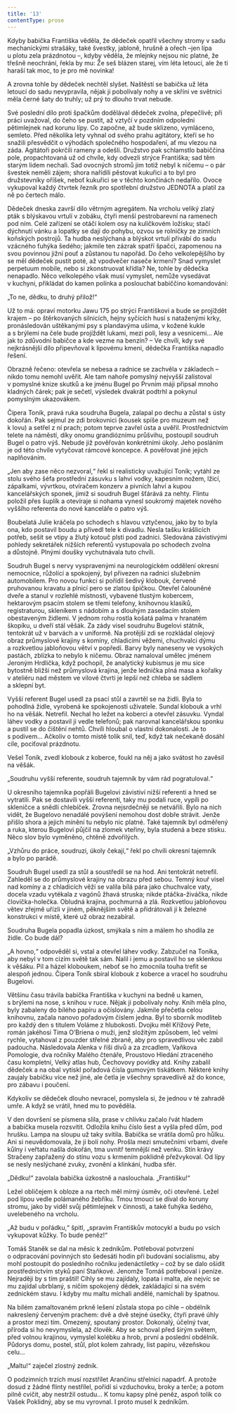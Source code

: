 ```yaml
---
title: '13'
contentType: prose
---
```


<section>

Kdyby babička Františka věděla, že dědeček opatřil všechny stromy v sadu mechanickými strašáky, také švestky, jabloně, hrušně a ořech –jen lípa u plotu zela prázdnotou –, kdyby věděla, že mlejnky nejsou nic platné, že třešně neochrání, řekla by mu: Že seš blázen starej, vím léta letoucí, ale že ti haraší tak moc, to je pro mě novinka!

A zrovna tohle by dědeček nechtěl slyšet. Naštěstí se babička už léta letoucí do sadu nevypravila, nějak ji pobolívaly nohy a ve skříni ve světnici měla černé šaty do truhly; už prý to dlouho trvat nebude.

Své poslední dílo proti špačkům dodělával dědeček zvolna, přepečlivě; při práci uvažoval, do čeho se pustit, až vztyčí v pozdním odpoledni pětimlejnek nad korunu lípy. Co započne, až bude sklizeno, vymláceno, semleto. Před několika lety vyhnal od svého prahu agitátory, kteří se ho snažili přesvědčit o výhodách společného hospodaření, ať mu vlezou na záda. Agitátoři pokrčili rameny a odešli. Družstvo pak schlamstlo babiččina pole, propachtovaná už od chvíle, kdy odvezli strýce Františka; sad těm starým lidem nechali. Sad ovocných stromů jim totiž nebyl k ničemu – o pár švestek neměli zájem; shora nařídili pěstovat kukuřici a to byl pro družstevníky oříšek, neboť kukuřici se v těchto končinách nedařilo. Ovoce vykupoval každý čtvrtek řezník pro spotřební družstvo JEDNOTA a platil za ně po čertech málo.

Dědeček dneska završí dílo větrným agregátem. Na vrcholu veliký zlatý pták s blýskavou vrtulí v zobáku, čtyři menší pestrobarevní na ramenech pod ním. Celé zařízení se otáčí kolem osy na kuličkovém ložisku; stačí dýchnutí vánku a lopatky se dají do pohybu, ozvou se rolničky ze zimních koňských postrojů. Ta hudba neslýchaná a blýskot vrtulí přivábí do sadu vzácného ťuhýka šedého; jakmile ten zázrak spatří špačci, zapomenou na svou povinnou jižní pouť a zůstanou tu napořád. Do čeho velkolepějšího by se měl dědeček pustit poté, až vpodvečer naseče krmení? Snad vymyslet perpetuum mobile, nebo si zkonstruovat křídla? Ne, tohle by dědečka nenapadlo. Něco velkolepého však musí vymyslet, nemůže vysedávat v kuchyni, přikládat do kamen polínka a poslouchat babiččino komandování:

„To ne, dědku, to druhý přilož!“

Už to má: opraví motorku Jawu 175 po strýci Františkovi a bude se projíždět krajem – po štěrkovaných silnicích, hejny syčících husí s nataženými krky, pronásledován uštěkanými psy s plandavýma ušima, v kožené kukle a s brýlemi na čele bude projíždět lukami, mezi poli, lesy a vesnicemi… Ale jak to zdůvodní babičce a kde vezme na benzín? – Ve chvíli, kdy své nejkrásnější dílo připevňoval k lipovému kmeni, dědečka Františka napadlo řešení.

</section>

<section>

Obrazně řečeno: otevřela se nebesa a radnice se zachvěla v základech – nikdo tomu nemohl uvěřit. Ale tam nahoře pomyslný nejvyšší zalistoval v pomyslné knize skutků a ke jménu Bugel po Prvním máji připsal mnoho kladných čárek; pak je sečetl, výsledek dvakrát podtrhl a pokynul pomyslným ukazovákem.

Čipera Toník, pravá ruka soudruha Bugela, zalapal po dechu a zůstal s ústy dokořán. Pak sejmul ze zdi brokovnici (kousek spíše pro muzeum než k lovu) a setřel z ní prach; potom teprve zavřel ústa a uvěřil. Prostřednictvím telete na náměstí, díky onomu grandióznímu průšvihu, postoupil soudruh Bugel o patro výš. Nebude již pověřován konkrétními úkoly. Jeho posláním je od této chvíle vytyčovat rámcové koncepce. A pověřovat jiné jejich naplňováním.

„Jen aby zase něco nezvoral,“ řekl si realisticky uvažující Toník; vytáhl ze stolu svého šéfa prostřední zásuvku s lahví vodky, kapesním nožem, lžicí, zápalkami, vývrtkou, otvíračem konzerv a pivních lahví a kupou kancelářských sponek, jimiž si soudruh Bugel šťárává za nehty. Flintu položil přes šuplík a otevíraje si nohama vynesl soukromý majetek nového vyššího referenta do nové kanceláře o patro výš.

Boubelatá Julie kráčela po schodech s hlavou vztyčenou, jako by to byla ona, kdo postavil boudu a přivedl tele k divadlu. Nesla tašku krášlicích potřeb, sešit se vtipy a žlutý kotouč plsti pod zadnici. Sledována závistivými pohledy sekretářek nižších referentů vystupovala po schodech zvolna a důstojně. Plnými doušky vychutnávala tuto chvíli.

Soudruh Bugel s nervy vyspravenými na neurologickém oddělení okresní nemocnice, růžolící a spokojený, byl přivezen na radnici služebním automobilem. Pro novou funkci si pořídil šedivý klobouk, červeně pruhovanou kravatu a plnicí pero se zlatou špičkou. Otevřel čalouněné dveře a stanul v rozlehlé místnosti, vybavené tlustým kobercem, hektarovým psacím stolem se třemi telefony, knihovnou klasiků, registraturou, skleníkem s nádobím a s dlouhým zasedacím stolem obestaveným židlemi. V jednom rohu rostla košatá palma v hranatém škopíku, u dveří stál věšák. Za zády visel soudruhu Bugelovi státník, tentokrát už v barvách a v uniformě. Na protější zdi se rozkládal olejový obraz průmyslové krajiny s komíny, chladicími věžemi, chuchvalci dýmu a rozkvetlou jabloňovou větví v popředí. Barvy byly naneseny ve vysokých pastách, zblízka to nebylo k ničemu. Obraz namaloval umělec jménem Jeroným Hrdlička, když pochopil, že analytický kubismus je mu sice bytostně bližší než průmyslová krajina, jenže lednička plná masa a kořalky v ateliéru nad městem ve vilové čtvrti je lepší než chleba se sádlem a sklepní byt.

Vyšší referent Bugel usedl za psací stůl a zavrtěl se na židli. Byla to pohodlná židle, vyrobená ke spokojenosti uživatele. Sundal klobouk a vrhl ho na věšák. Netrefil. Nechal ho ležet na koberci a otevřel zásuvku. Vyndal láhev vodky a postavil ji vedle telefonů; pak narovnal kancelářskou sponku a pustil se do čištění nehtů. Chvíli hloubal o vlastní dokonalosti. Je to s podivem… Ačkoliv o tomto místě tolik snil, teď, když tak nečekaně dosáhl cíle, pociťoval prázdnotu.

Vešel Toník, zvedl klobouk z koberce, foukl na něj a jako svátost ho zavěsil na věšák.

„Soudruhu vyšší referente, soudruh tajemník by vám rád pogratuloval.“

U okresního tajemníka popřáli Bugelovi závistiví nižší referenti a hned se vytratili. Pak se dostavili vyšší referenti, taky mu podali ruce, vypili po skleničce a snědli chlebíček. Zrovna nejsrdečněji se netvářili. Bylo na nich vidět, že Bugelovo nenadálé povýšení nemohou dost dobře strávit. Jenže přišlo shora a jejich mínění tu nebylo nic platné. Také tajemník byl odměřený a ruka, kterou Bugelovi půjčil na zlomek vteřiny, byla studená a beze stisku. Něco slov bylo vyměněno, chtěně zdvořilých.

„Vzhůru do práce, soudruzi, úkoly čekají,“ řekl po chvíli okresní tajemník a bylo po parádě.

Soudruh Bugel usedl za stůl a soustředil se na hod. Ani tentokrát netrefil. Zahleděl se do průmyslové krajiny na obrazu před sebou. Temný kouř visel nad komíny a z chladicích věží se valila bílá pára jako chuchvalce vaty, docela vzadu vytékala z vagónů žhavá struska; nikde ptáčka-živáčka, nikde človíčka-holečka. Obludná krajina, pochmurná a zlá. Rozkvetlou jabloňovou větev zřejmě uřízli v jiném, pěknějším světě a přidrátovali ji k železné konstrukci v místě, které už obraz nezabíral.

Soudruha Bugela popadla úzkost, smýkala s ním a málem ho shodila ze židle. Co bude dál?

„A hovno,“ odpověděl si, vstal a otevřel láhev vodky. Zabzučel na Toníka, aby nebyl v tom cizím světě tak sám. Nalil i jemu a postavil ho se sklenkou k věšáku. Pil a házel kloboukem, neboť se ho zmocnila touha trefit se alespoň jednou. Čipera Toník sbíral klobouk z koberce a vracel ho soudruhu Bugelovi.

</section>

<section>

Většinu času trávila babička Františka v kuchyni na bedně u kamen, s brýlemi na nose, s knihou v ruce. Nějak ji pobolívaly nohy. Knih měla plno, byly zabaleny do bílého papíru a očíslovány. Jakmile přečetla celou knihovnu, začala nanovo pořadovým číslem jedna. Byl to sborník modliteb pro každý den s titulem Voláme z hlubokosti. Dvojku měl Křížový Pete, román jakéhosi Tima O’Briena o muži, jenž složitým způsobem, leč velmi rychle, vytahoval z pouzder střelné zbraně, aby pro spravedlivou věc zabil padoucha. Následovala Alenka v říši divů a za zrcadlem, Vaňkova Pomologie, dva ročníky Malého čtenáře, Proustovo Hledání ztraceného času kompletní, Velký atlas hub, Čechovovy povídky atd. Knihy zabalil dědeček a na obal vytiskl pořadová čísla gumovým tiskátkem. Některé knihy zaujaly babičku více než jiné, ale četla je všechny spravedlivě až do konce, pro zábavu i poučení.

Kdykoliv se dědeček dlouho nevracel, pomyslela si, že jednou v té zahradě umře. A když se vrátil, hned mu to pověděla.

V den dovršení se písmena slila, prase v chlívku začalo řvát hladem a babička musela rozsvítit. Odložila knihu číslo šest a vyšla před dům, pod hrušku. Lampa na sloupu už taky svítila. Babička se vrátila domů pro hůlku. Ani si neuvědomovala, že ji bolí nohy. Prošla mezi smutečními vrbami, dveře kůlny i veřtatu našla dokořán, tma uvnitř temnější než venku. Stín krávy Stračeny zapřažený do stínu vozu s krmením poklidně přežvykoval. Od lípy se nesly neslýchané zvuky, zvonění a klinkání, hudba sfér.

„Dědku!“ zavolala babička úzkostně a naslouchala. „Františku!“

Ležel obličejem k obloze a na rtech měl mírný úsměv, oči otevřené. Ležel pod lípou vedle polámaného žebříku. Tmou tmoucí se díval do koruny stromu, jako by viděl svůj pětimlejnek v činnosti, a také ťuhýka šedého, uvelebeného na vrcholu.

„Až budu v pořádku,“ špitl, „spravím Františkův motocykl a budu po vsích vykupovat kůžky. To bude peněz!“

</section>

<section>

Tomáš Staněk se dal na měsíc k zedníkům. Potřeboval potvrzení o odpracování povinných sto šedesáti hodin při budování socialismu, aby mohl postoupit do posledního ročníku jedenáctiletky – což by se dalo ošidit prostřednictvím styků paní Staňkové. Jenomže Tomáš potřeboval i peníze. Nejraději by s tím praštil! Cihly se mu zajídaly, lopata i malta, ale nejvíc se mu zajídal ubrblaný, s ničím spokojený dědek, zakládající si na svém zednickém stavu. I kdyby mu maltu míchali andělé, namíchali by špatnou.

Na bílém zamaltovaném prkně lešení zůstala stopa po cihle – obdélník nakreslený červeným prachem: dvě a dvě stejné úsečky, čtyři pravé úhly a prostor mezi tím. Omezený, spoutaný prostor. Dokonalý, účelný tvar, příroda si ho nevymyslela, až člověk. Aby se schoval před širým světem, před volnou krajinou, vymyslel kolébku a hrob, první a poslední obdélník. Půdorys domu, postel, stůl, plot kolem zahrady, list papíru, vězeňskou celu…

„Maltu!“ zaječel zlostný zedník.

O podzimních trzích musí rozstřílet Arančinu střelnici napadrť. A protože dosud z žádné flinty nestřílel, pořídí si vzduchovku, broky a terče; a potom pilně cvičit, aby nestržil ostudu… K tomu kapsy plné peněz, aspoň tolik co Vašek Poklidný, aby se mu vyrovnal. I proto musel k zedníkům.

</section>
